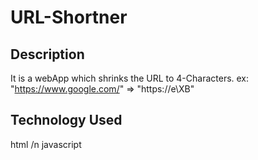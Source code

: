 # URL-Shortner

## Description
It is a webApp which shrinks the URL to 4-Characters.
ex: "https://www.google.com/" => "https://e\XB"

## Technology Used
html /n
javascript


